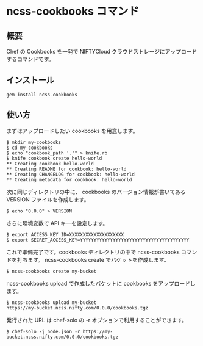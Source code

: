 # ncss-cookbooks コマンド

## 概要

Chef の Cookbooks を一発で NIFTYCloud クラウドストレージにアップロードするコマンドです。

## インストール

    gem install ncss-cookbooks

## 使い方

まずはアップロードしたい cookbooks を用意します。

    $ mkdir my-cookbooks
    $ cd my-cookbooks
    $ echo "cookbook_path '.'" > knife.rb
    $ knife cookbook create hello-world
    ** Creating cookbook hello-world
    ** Creating README for cookbook: hello-world
    ** Creating CHANGELOG for cookbook: hello-world
    ** Creating metadata for cookbook: hello-world

次に同じディレクトリの中に、
cookbooks のバージョン情報が書いてある VERSION ファイルを作成します。

    $ echo "0.0.0" > VERSION

さらに環境変数で API キーを設定します。

    $ export ACCESS_KEY_ID=XXXXXXXXXXXXXXXXXXXX
    $ export SECRET_ACCESS_KEY=YYYYYYYYYYYYYYYYYYYYYYYYYYYYYYYYYYYYYYYY

これで準備完了です。cookbooks ディレクトリの中で ncss-cookbooks コマンドを打ちます。
ncss-cookbooks create でバケットを作成します。

    $ ncss-cookbooks create my-bucket

ncss-cookbooks upload で作成したバケットに cookbooks をアップロードします。

    $ ncss-cookbooks upload my-bucket
    https://my-bucket.ncss.nifty.com/0.0.0/cookbooks.tgz

発行された URL は chef-solo の -r オプションで利用することができます。

    $ chef-solo -j node.json -r https://my-bucket.ncss.nifty.com/0.0.0/cookbooks.tgz
